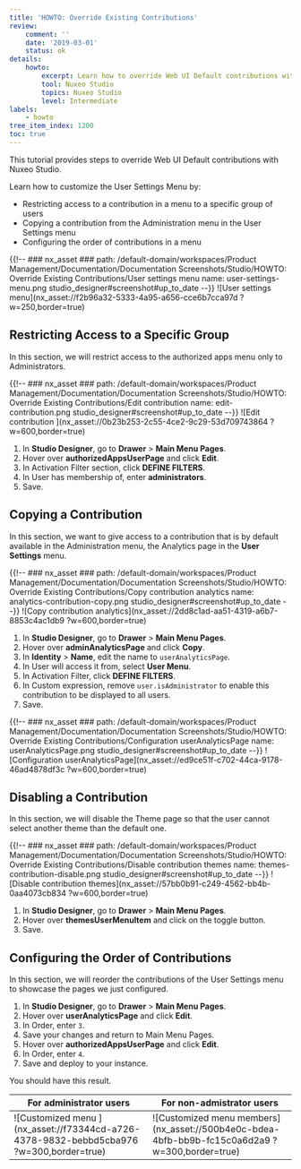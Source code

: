 ```yaml
---
title: 'HOWTO: Override Existing Contributions'
review:
    comment: ''
    date: '2019-03-01'
    status: ok
details:
    howto:
        excerpt: Learn how to override Web UI Default contributions with Nuxeo Studio
        tool: Nuxeo Studio
        topics: Nuxeo Studio
        level: Intermediate
labels:
    - howto
tree_item_index: 1200
toc: true
---
```


This tutorial provides steps to override Web UI Default contributions with Nuxeo Studio.

Learn how to customize the User Settings Menu by:

- Restricting access to a contribution in a menu to a specific group of users
- Copying a contribution from the Administration menu in the User Settings menu
- Configuring the order of contributions in a menu

{{!--     ### nx_asset ###
    path: /default-domain/workspaces/Product Management/Documentation/Documentation Screenshots/Studio/HOWTO: Override Existing Contributions/User settings menu
    name: user-settings-menu.png
    studio_designer#screenshot#up_to_date
--}}
![User settings menu](nx_asset://f2b96a32-5333-4a95-a656-cce6b7cca97d ?w=250,border=true)

## Restricting Access to a Specific Group

In this section, we will restrict access to the authorized apps menu only to Administrators.

{{!--     ### nx_asset ###
    path: /default-domain/workspaces/Product Management/Documentation/Documentation Screenshots/Studio/HOWTO: Override Existing Contributions/Edit contribution
    name: edit-contribution.png
    studio_designer#screenshot#up_to_date
--}}
![Edit contribution ](nx_asset://0b23b253-2c55-4ce2-9c29-53d709743864 ?w=600,border=true)

1. In **Studio Designer**, go to **Drawer** > **Main Menu Pages**.
1. Hover over **authorizedAppsUserPage** and click **Edit**.
1. In Activation Filter section, click **DEFINE FILTERS**.
1. In User has membership of, enter **administrators**.
1. Save.

## Copying a Contribution

In this section, we want to give access to a contribution that is by default available in the Administration menu, the Analytics page in the **User Settings** menu.

{{!--     ### nx_asset ###
    path: /default-domain/workspaces/Product Management/Documentation/Documentation Screenshots/Studio/HOWTO: Override Existing Contributions/Copy contribution analytics
    name: analytics-contribution-copy.png
    studio_designer#screenshot#up_to_date
--}}
![Copy contribution analytics](nx_asset://2dd8c1ad-aa51-4319-a6b7-8853c4ac1db9 ?w=600,border=true)

1. In **Studio Designer**, go to **Drawer** > **Main Menu Pages**.
1. Hover over **adminAnalyticsPage** and click **Copy**.
1. In **Identity** > **Name**, edit the name to `userAnalyticsPage`.
1. In User will access it from, select **User Menu**.
1. In Activation Filter, click **DEFINE FILTERS**.
1. In Custom expression, remove `user.isAdministrator` to enable this contribution to be displayed to all users.
1. Save.

{{!--     ### nx_asset ###
    path: /default-domain/workspaces/Product Management/Documentation/Documentation Screenshots/Studio/HOWTO: Override Existing Contributions/Configuration userAnalyticsPage
    name: userAnalyticsPage.png
    studio_designer#screenshot#up_to_date
--}}
![Configuration userAnalyticsPage](nx_asset://ed9ce51f-c702-44ca-9178-46ad4878df3c ?w=600,border=true)

## Disabling a Contribution

In this section, we will disable the Theme page so that the user cannot select another theme than the default one.

{{!--     ### nx_asset ###
    path: /default-domain/workspaces/Product Management/Documentation/Documentation Screenshots/Studio/HOWTO: Override Existing Contributions/Disable contribution themes
    name: themes-contribution-disable.png
    studio_designer#screenshot#up_to_date
--}}
![Disable contribution themes](nx_asset://57bb0b91-c249-4562-bb4b-0aa4073cb834 ?w=600,border=true)

1. In **Studio Designer**, go to **Drawer** > **Main Menu Pages**.
1. Hover over **themesUserMenuItem** and click on the toggle button.
1. Save.

## Configuring the Order of Contributions

In this section, we will reorder the contributions of the User Settings menu to showcase the pages we just configured.

1. In **Studio Designer**, go to **Drawer** > **Main Menu Pages**.
1. Hover over **userAnalyticsPage** and click **Edit**.
1. In Order, enter `3`.
1. Save your changes and return to Main Menu Pages.
1. Hover over **authorizedAppsUserPage** and click **Edit**.
1. In Order, enter `4`.
1. Save and deploy to your instance.

You should have this result.

| For administrator users |  For non-admistrator users |
|---|---|
| ![Customized menu ](nx_asset://f73344cd-a726-4378-9832-bebbd5cba976 ?w=300,border=true) | ![Customized menu members](nx_asset://500b4e0c-bdea-4bfb-bb9b-fc15c0a6d2a9 ?w=300,border=true)|

